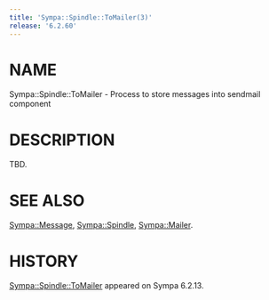 ```yaml
---
title: 'Sympa::Spindle::ToMailer(3)'
release: '6.2.60'
---
```


# NAME

Sympa::Spindle::ToMailer - Process to store messages into sendmail component

# DESCRIPTION

TBD.

# SEE ALSO

[Sympa::Message](./Sympa-Message.3.md),
[Sympa::Spindle](./Sympa-Spindle.3.md),
[Sympa::Mailer](./Sympa-Mailer.3.md).

# HISTORY

[Sympa::Spindle::ToMailer](./Sympa-Spindle-ToMailer.3.md) appeared on Sympa 6.2.13.
